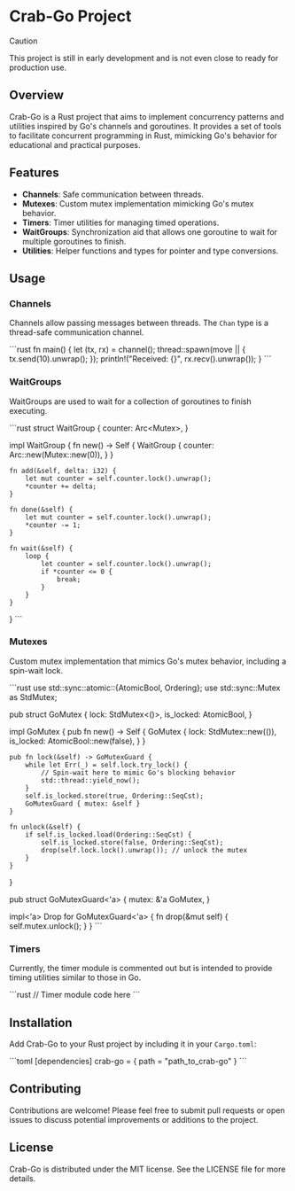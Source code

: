# Crab-Go Project

> [!CAUTION]
> This project is still in early development and is not even close to ready for production use.

## Overview
Crab-Go is a Rust project that aims to implement concurrency patterns and utilities inspired by Go's channels and goroutines. It provides a set of tools to facilitate concurrent programming in Rust, mimicking Go's behavior for educational and practical purposes.

## Features
- **Channels**: Safe communication between threads.
- **Mutexes**: Custom mutex implementation mimicking Go's mutex behavior.
- **Timers**: Timer utilities for managing timed operations.
- **WaitGroups**: Synchronization aid that allows one goroutine to wait for multiple goroutines to finish.
- **Utilities**: Helper functions and types for pointer and type conversions.

## Usage

### Channels
Channels allow passing messages between threads. The `Chan` type is a thread-safe communication channel.

\`\`\`rust
fn main() {
    let (tx, rx) = channel();
    thread::spawn(move || {
        tx.send(10).unwrap();
    });
    println!("Received: {}", rx.recv().unwrap());
}
\`\`\`

### WaitGroups
WaitGroups are used to wait for a collection of goroutines to finish executing.

\`\`\`rust
struct WaitGroup {
    counter: Arc<Mutex<i32>>,
}

impl WaitGroup {
    fn new() -> Self {
        WaitGroup {
            counter: Arc::new(Mutex::new(0)),
        }
    }

    fn add(&self, delta: i32) {
        let mut counter = self.counter.lock().unwrap();
        *counter += delta;
    }

    fn done(&self) {
        let mut counter = self.counter.lock().unwrap();
        *counter -= 1;
    }

    fn wait(&self) {
        loop {
            let counter = self.counter.lock().unwrap();
            if *counter <= 0 {
                break;
            }
        }
    }
}
\`\`\`

### Mutexes
Custom mutex implementation that mimics Go's mutex behavior, including a spin-wait lock.

\`\`\`rust
use std::sync::atomic::{AtomicBool, Ordering};
use std::sync::Mutex as StdMutex;

pub struct GoMutex {
    lock: StdMutex<()>,
    is_locked: AtomicBool,
}

impl GoMutex {
    pub fn new() -> Self {
        GoMutex {
            lock: StdMutex::new(()),
            is_locked: AtomicBool::new(false),
        }
    }

    pub fn lock(&self) -> GoMutexGuard {
        while let Err(_) = self.lock.try_lock() {
            // Spin-wait here to mimic Go's blocking behavior
            std::thread::yield_now();
        }
        self.is_locked.store(true, Ordering::SeqCst);
        GoMutexGuard { mutex: &self }
    }

    fn unlock(&self) {
        if self.is_locked.load(Ordering::SeqCst) {
            self.is_locked.store(false, Ordering::SeqCst);
            drop(self.lock.lock().unwrap()); // unlock the mutex
        }
    }
}

pub struct GoMutexGuard<'a> {
    mutex: &'a GoMutex,
}

impl<'a> Drop for GoMutexGuard<'a> {
    fn drop(&mut self) {
        self.mutex.unlock();
    }
}
\`\`\`

### Timers
Currently, the timer module is commented out but is intended to provide timing utilities similar to those in Go.

\`\`\`rust
// Timer module code here
\`\`\`

## Installation
Add Crab-Go to your Rust project by including it in your `Cargo.toml`:

\`\`\`toml
[dependencies]
crab-go = { path = "path_to_crab-go" }
\`\`\`

## Contributing
Contributions are welcome! Please feel free to submit pull requests or open issues to discuss potential improvements or additions to the project.

## License
Crab-Go is distributed under the MIT license. See the LICENSE file for more details.